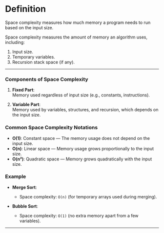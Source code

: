 # Definition
Space complexity measures how much memory a program needs to run based on the input size.

Space complexity measures the amount of memory an algorithm uses, including:
1. Input size.
2. Temporary variables.
3. Recursion stack space (if any).

---

### Components of Space Complexity
1. **Fixed Part**:  
   Memory used regardless of input size (e.g., constants, instructions).
   
2. **Variable Part**:  
   Memory used by variables, structures, and recursion, which depends on the input size.

### Common Space Complexity Notations
- **O(1)**: Constant space — The memory usage does not depend on the input size.
- **O(n)**: Linear space — Memory usage grows proportionally to the input size.
- **O(n²)**: Quadratic space — Memory grows quadratically with the input size.

### Example
- **Merge Sort**:
  - Space complexity: `O(n)` (for temporary arrays used during merging).
  
- **Bubble Sort**:
  - Space complexity: `O(1)` (no extra memory apart from a few variables).

---